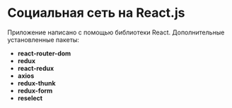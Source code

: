 # Социальная сеть на React.js

Приложение написано с помощью библиотеки React. Дополнительные установленные пакеты:

+ **react-router-dom**
+ **redux**
+ **react-redux**
+ **axios**
+ **redux-thunk**
+ **redux-form**
+ **reselect**